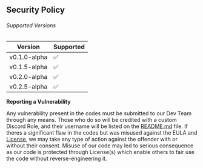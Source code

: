 ## Security Policy

###### Supported Versions

|    Version     |      Supported     |
| -------------- | ------------------ |
| v0.1.0-alpha   | :white_check_mark: |
| v0.1.5-alpha   | :white_check_mark: |
| v0.2.0-alpha   | :white_check_mark: |
| v0.2.5-alpha   | :white_check_mark: |

**Reporting a Vulnerability**

Any vulnerability present in the codes must be submitted to our Dev Team through any means. Those who do so will be credited with a custom Discord Role, and their username will be listed on the [README.md](https://github.com/javaruntimemc/skyelementsbot/blob/master/README.md) file. If theres a significant flaw in the codes but was misused against the EULA and [License](https://github.com/javaruntimemc/skyelementsbot/blob/master/LICENSE), we may take any type of action against the offender with or without their consent. Misuse of our code may led to serious consequence as our code is protected through License(s) which enable others to fair use the code without reverse-engineering it.